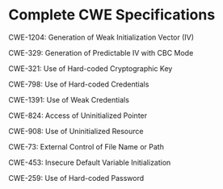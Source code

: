 

# Complete CWE Specifications

CWE-1204: Generation of Weak Initialization Vector (IV)

CWE-329: Generation of Predictable IV with CBC Mode

CWE-321: Use of Hard-coded Cryptographic Key

CWE-798: Use of Hard-coded Credentials

CWE-1391: Use of Weak Credentials

CWE-824: Access of Uninitialized Pointer

CWE-908: Use of Uninitialized Resource

CWE-73: External Control of File Name or Path

CWE-453: Insecure Default Variable Initialization

CWE-259: Use of Hard-coded Password